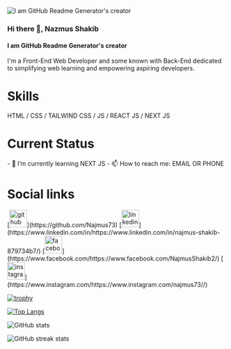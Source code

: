 ![I am GitHub Readme Generator's creator](https://media.licdn.com/dms/image/D5616AQEI3OeRhpjMaQ/profile-displaybackgroundimage-shrink_350_1400/0/1702125426463?e=1707350400&v=beta&t=3g3NVhBEWel-uvyty2pnV8zcld7j7-yv6hOJ0VvD5lY)

### Hi there 👋, Nazmus Shakib
#### I am GitHub Readme Generator's creator

I'm a Front-End Web Developer and some known with Back-End dedicated to simplifying web learning and empowering aspiring developers.

<h1>Skills</h1>
HTML / CSS / TAILWIND CSS / JS / REACT JS / NEXT JS 
<h1>Current Status</h1>
- 🌱 I’m currently learning NEXT JS 
- 📫 How to reach me: EMAIL OR  PHONE 

<h1>Social links</h1>
[<img src='https://cdn.jsdelivr.net/npm/simple-icons@3.0.1/icons/github.svg' alt='github' height='40'>](https://github.com/Najmus73)  [<img src='https://cdn.jsdelivr.net/npm/simple-icons@3.0.1/icons/linkedin.svg' alt='linkedin' height='40'>](https://www.linkedin.com/in/https://www.linkedin.com/in/najmus-shakib-879734b7/)  [<img src='https://cdn.jsdelivr.net/npm/simple-icons@3.0.1/icons/facebook.svg' alt='facebook' height='40'>](https://www.facebook.com/https://www.facebook.com/NajmusShakib2/)  [<img src='https://cdn.jsdelivr.net/npm/simple-icons@3.0.1/icons/instagram.svg' alt='instagram' height='40'>](https://www.instagram.com/https://www.instagram.com/najmus73//)  

[![trophy](https://github-profile-trophy.vercel.app/?username=Najmus73)](https://github.com/ryo-ma/github-profile-trophy)

[![Top Langs](https://github-readme-stats.vercel.app/api/top-langs/?username=Najmus73)](https://github.com/anuraghazra/github-readme-stats)

![GitHub stats](https://github-readme-stats.vercel.app/api?username=Najmus73&show_icons=true)  

![GitHub streak stats](https://streak-stats.demolab.com/?user=Najmus73)  




